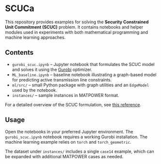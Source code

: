 # SCUCa

This repository provides examples for solving the **Security Constrained Unit Commitment (SCUC)** problem.  It contains notebooks and helper modules used in experiments with both mathematical programming and machine learning approaches.

## Contents

- `gurobi_scuc.ipynb` &ndash; Jupyter notebook that formulates the SCUC model and solves it using the [Gurobi](https://www.gurobi.com/) optimizer.
- `ML_baseline.ipynb` &ndash; baseline notebook illustrating a graph-based model for predicting active transmission line constraints.
- `ml/src/` &ndash; small Python package with graph utilities and an `EdgeModel` used by the notebook.
- `instances/` &ndash; sample instances in MATPOWER format.

For a detailed overview of the SCUC formulation, see [this reference](https://arxiv.org/pdf/1706.02216).

## Usage

Open the notebooks in your preferred Jupyter environment.  The `gurobi_scuc.ipynb` notebook requires a working Gurobi installation.  The machine learning example relies on `torch` and `torch_geometric`.

The dataset under `instances/` includes a single `case14` example, which can be expanded with additional MATPOWER cases as needed.

